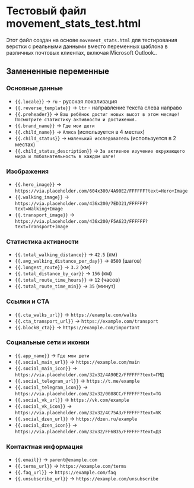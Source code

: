 # Тестовый файл movement_stats_test.html

Этот файл создан на основе `movement_stats.html` для тестирования верстки с реальными данными вместо переменных шаблона в различных почтовых клиентах, включая Microsoft Outlook..

## Замененные переменные

### Основные данные
- `{{.locale}}` → `ru` - русская локализация
- `{{.reverse_template}}` → `ltr` - направление текста слева направо
- `{{.preheader}}` → `Ваш ребёнок достиг новых высот в этом месяце! Посмотрите статистику активности и достижения.`
- `{{.brand_name}}` → `Где мои дети`
- `{{.child_name}}` → `Алиса` (используется в 4 местах)
- `{{.child_status}}` → `маленький исследователь` (используется в 2 местах)
- `{{.child_status_description}}` → `За активное изучение окружающего мира и любознательность в каждом шаге!`

### Изображения
- `{{.hero_image}}` → `https://via.placeholder.com/604x300/4A90E2/FFFFFF?text=Hero+Image`
- `{{.walking_image}}` → `https://via.placeholder.com/436x200/7ED321/FFFFFF?text=Walking+Image`
- `{{.transport_image}}` → `https://via.placeholder.com/436x200/F5A623/FFFFFF?text=Transport+Image`

### Статистика активности
- `{{.total_walking_distance}}` → `42.5` (км)
- `{{.avg_walking_distance_per_day}}` → `8500` (шагов)
- `{{.longest_route}}` → `3.2` (км)
- `{{.total_distance_by_car}}` → `156` (км)
- `{{.total_route_time_hours}}` → `12` (часов)
- `{{.total_route_time_min}}` → `35` (минут)

### Ссылки и CTA
- `{{.cta_walks_url}}` → `https://example.com/walks`
- `{{.cta_transport_url}}` → `https://example.com/transport`
- `{{.blockB_cta}}` → `https://example.com/important`

### Социальные сети и иконки
- `{{.app_name}}` → `Где мои дети`
- `{{.social_main_url}}` → `https://example.com/main`
- `{{.social_main_icon}}` → `https://via.placeholder.com/32x32/4A90E2/FFFFFF?text=ГМД`
- `{{.social_telegram_url}}` → `https://t.me/example`
- `{{.social_telegram_icon}}` → `https://via.placeholder.com/32x32/0088CC/FFFFFF?text=TG`
- `{{.social_vk_url}}` → `https://vk.com/example`
- `{{.social_vk_icon}}` → `https://via.placeholder.com/32x32/4C75A3/FFFFFF?text=VK`
- `{{.social_dzen_url}}` → `https://dzen.ru/example`
- `{{.social_dzen_icon}}` → `https://via.placeholder.com/32x32/FF6B35/FFFFFF?text=ДЗ`

### Контактная информация
- `{{.email}}` → `parent@example.com`
- `{{.terms_url}}` → `https://example.com/terms`
- `{{.faq_url}}` → `https://example.com/faq`
- `{{.unsubscribe_url}}` → `https://example.com/unsubscribe`
